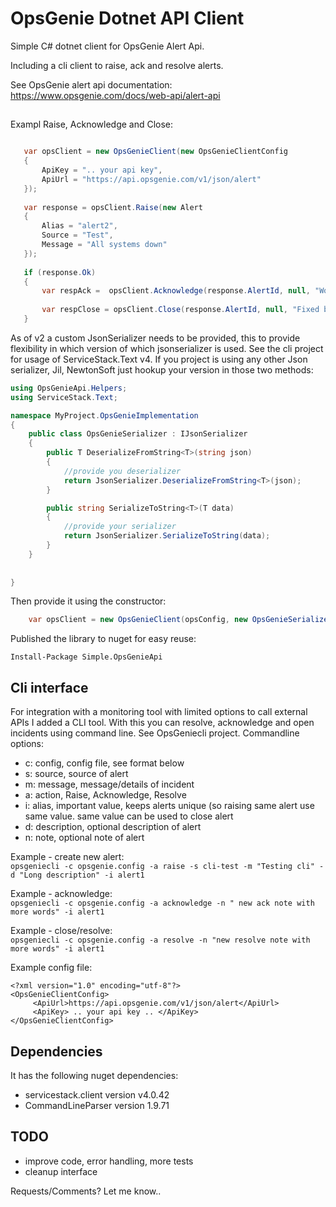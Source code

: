 # OpsGenie Dotnet API Client
  
Simple C# dotnet client for OpsGenie Alert Api.
  
Including a cli client to raise, ack and resolve alerts. 
  
See OpsGenie alert api documentation:  
https://www.opsgenie.com/docs/web-api/alert-api
  
 
## 
  
 Exampl Raise, Acknowledge and Close:
 ```csharp
 
    var opsClient = new OpsGenieClient(new OpsGenieClientConfig
	{
	    ApiKey = ".. your api key",
	    ApiUrl = "https://api.opsgenie.com/v1/json/alert"
	});
	
	var response = opsClient.Raise(new Alert 
	{
	    Alias = "alert2", 
	    Source = "Test", 
	    Message = "All systems down"
	});
	
	if (response.Ok)
	{
	    var respAck =  opsClient.Acknowledge(response.AlertId, null, "Working on it!");
	
	    var respClose = opsClient.Close(response.AlertId, null, "Fixed by ..");
	}
 
 ```
 
As of v2 a custom JsonSerializer needs to be provided, this to provide flexibility in which version of which jsonserializer is used. See the cli project for usage of ServiceStack.Text v4. If you project is using any other Json serializer, Jil, NewtonSoft just hookup your version in those two methods:  
```csharp
using OpsGenieApi.Helpers;
using ServiceStack.Text;

namespace MyProject.OpsGenieImplementation
{
    public class OpsGenieSerializer : IJsonSerializer
    {
        public T DeserializeFromString<T>(string json)
        {
            //provide you deserializer
            return JsonSerializer.DeserializeFromString<T>(json);
        }

        public string SerializeToString<T>(T data)
        {
            //provide your serializer
            return JsonSerializer.SerializeToString(data);
        }
    }
    
    
}
```
Then provide it using the constructor:
```csharp
	var opsClient = new OpsGenieClient(opsConfig, new OpsGenieSerializer());
```


 
 Published the library to nuget for easy reuse:
```
Install-Package Simple.OpsGenieApi
``` 
  
## Cli interface

For integration with a monitoring tool with limited options to call external APIs I added a CLI tool. 
With this you can resolve, acknowledge and open incidents using command line. 
See OpsGeniecli project. Commandline options:  
 - c: config, config file, see format below
 - s: source, source of alert
 - m: message, message/details of incident
 - a: action, Raise, Acknowledge, Resolve
 - i: alias, important value, keeps alerts unique (so raising same alert use same value. same value can be used to close alert
 - d: description, optional description of alert
 - n: note, optional note of alert
  
Example - create new alert:  
`opsgeniecli -c opsgenie.config -a raise -s cli-test -m "Testing cli" -d "Long description" -i alert1 `
  
Example - acknowledge:  
`opsgeniecli -c opsgenie.config -a acknowledge -n " new ack note with more words" -i alert1 `
  
Example - close/resolve:  
`opsgeniecli -c opsgenie.config -a resolve -n "new resolve note with more words" -i alert1`
  
Example config file:
```
<?xml version="1.0" encoding="utf-8"?>
<OpsGenieClientConfig>
	 <ApiUrl>https://api.opsgenie.com/v1/json/alert</ApiUrl>
	 <ApiKey> .. your api key .. </ApiKey>	
</OpsGenieClientConfig>

```


## Dependencies

It has the following nuget dependencies:

- servicestack.client version v4.0.42 
- CommandLineParser  version 1.9.71
  

## TODO

- improve code, error handling, more tests
- cleanup interface 

Requests/Comments? Let me know..
